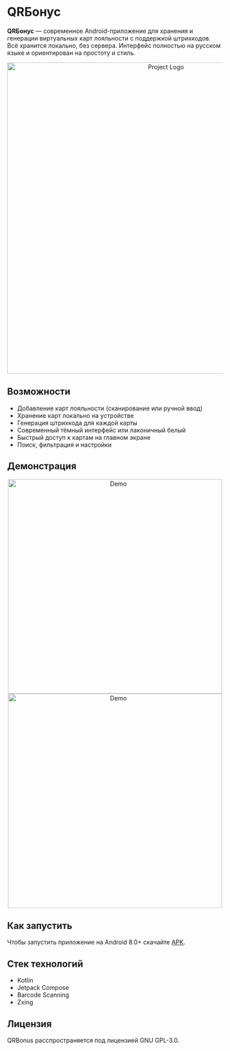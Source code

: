 # QRБонус

**QRБонус** — современное Android-приложение для хранения и генерации виртуальных карт лояльности с поддержкой штрихкодов. Всё хранится локально, без сервера. Интерфейс полностью на русском языке и ориентирован на простоту и стиль.

<p align="center">
      <img src="https://github.com/user-attachments/assets/9af78871-676f-4f62-8a69-48fb86a886df" alt="Project Logo" width="726">
</p>

## Возможности

- Добавление карт лояльности (сканирование или ручной ввод)
- Хранение карт локально на устройстве
- Генерация штрихкода для каждой карты
- Современный тёмный интерфейс или лаконичный белый
- Быстрый доступ к картам на главном экране
- Поиск, фильтрация и настройки

## Демонстрация

<p align="center">
      <img src="https://github.com/user-attachments/assets/b0b08117-8a7d-4a2e-87e9-f1cf08141c8c" alt="Demo" width="500">
      <img src="https://github.com/user-attachments/assets/df038a70-ea49-48c7-abd1-445997111d22" alt="Demo" width="500">
</p>

## Как запустить

Чтобы запустить приложение на Android 8.0+ скачайте [APK](https://github.com/Merrcurys/QRBonus/releases/tag/v0.1.0-alpha).

## Стек технологий

- Kotlin
- Jetpack Compose
- Barcode Scanning
- Zxing

## Лицензия

QRBonus расспространяется под лицензией GNU GPL-3.0.
